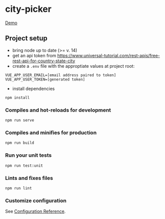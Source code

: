 # city-picker

[Demo](https://tealicious.github.io/city-picker-dist/)

## Project setup
- bring node up to date (>= v. 14)
- get an api token from https://www.universal-tutorial.com/rest-apis/free-rest-api-for-country-state-city
- create a `.env` file with the approptiate values at project root:
```
VUE_APP_USER_EMAIL=[email address paired to token]
VUE_APP_USER_TOKEN=[generated token]
```

- install dependencies
```
npm install
```

### Compiles and hot-reloads for development
```
npm run serve
```

### Compiles and minifies for production
```
npm run build
```

### Run your unit tests
```
npm run test:unit
```

### Lints and fixes files
```
npm run lint
```

### Customize configuration
See [Configuration Reference](https://cli.vuejs.org/config/).
